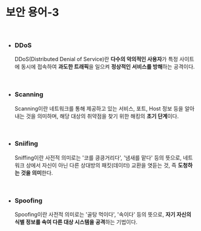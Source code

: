 # **보안 용어-3**


<br>

* ### **DDoS**
  DDoS(Distributed Denial of Service)란 **다수의 악의적인 사용자**가 특정 사이트에 동시에 접속하여 **과도한 트래픽**을 일으켜 **정상적인 서비스를 방해**하는 공격이다.

<br>

* ### **Scanning**
  Scanning이란 네트워크를 통해 제공하고 있는 서비스, 포트, Host 정보 등을 알아내는 것을 의미하며, 해당 대상의 취약점을 찾기 위한 해킹의 **초기 단계**이다.
  
<br>

* ### **Sniifing**
  Sniffing이란 사전적 의미로는 '코를 킁킁거리다', '냄새를 맡다' 등의 뜻으로, 네트워크 상에서 자신이 아닌 다른 상대방의 패킷(데이터) 교환을 엿듣는 것, 즉 **도청하는 것을 의미**한다.

<br>

* ### **Spoofing**
  Spoofing이란 사전적 의미로는 '골탕 먹이다', '속이다' 등의 뜻으로, **자기 자신의 식별 정보를 속여 다른 대상 시스템을 공격**하는 기법이다.